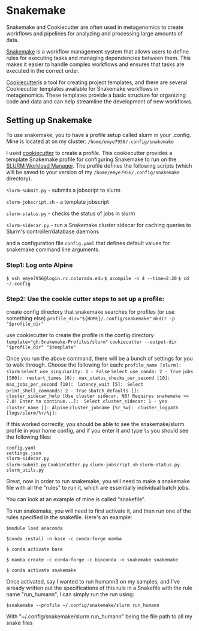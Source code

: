 # Snakemake

Snakemake and Cookiecutter are often used in metagenomics to create
workflows and pipelines for analyzing and processing large amounts of
data.

[Snakemake](https://f1000research.com/articles/10-33/v1) is a workflow
management system that allows users to define rules for executing tasks
and managing dependencies between them. This makes it easier to handle
complex workflows and ensures that tasks are executed in the correct
order.

[Cookiecutter](https://github.com/cookiecutter/cookiecutter)is a tool
for creating project templates, and there are several Cookiecutter
templates available for Snakemake workflows in metagenomics. These
templates provide a basic structure for organizing code and data and can
help streamline the development of new workflows.

## Setting up Snakemake 

To use snakemake, you to have a profile setup called slurm in your
.config. Mine is located at on my cluster:
`/home/emye7956/.config/snakemake`

I used [cookiecutter](https://github.com/Snakemake-Profiles/slurm) to
create a profile. This cookiecutter provides a template Snakemake
profile for configuring Snakemake to run on the [SLURM Workload
Manager](https://slurm.schedmd.com/). The profile defines the following
scripts (which will be saved to your version of my
`/home/emye7956/.config/snakemake` directory).

`slurm-submit.py` - submits a jobscript to slurm

`slurm-jobscript.sh` - a template jobscript

`slurm-status.py` - checks the status of jobs in slurm

`slurm-sidecar.py` - run a Snakemake cluster sidecar for caching queries
to Slurm's controller/database daemons

and a configuration file `config.yaml` that defines default values for
snakemake command line arguments.

### Step1: Log onto Alpine

`$ ssh emye7956@login.rc.colorado.edu`
`$ acompile -n 4 --time=2:20`
`$ cd ~/.config`

### Step2: Use the cookie cutter steps to set up a profile:

create config directory that snakemake searches for profiles (or use something else)
`profile_dir="${HOME}/.config/snakemake"`
`mkdir -p "$profile_dir"`

use cookiecutter to create the profile in the config directory
`template="gh:Snakemake-Profiles/slurm"`
`cookiecutter --output-dir "$profile_dir" "$template"`

Once you run the above command, there will be a bunch of settings for you to walk through. Choose the following for each:
`profile_name [slurm]: slurm`
`Select use_singularity:
1 - False`
`Select use_conda:
2 - True`
`jobs [500]: `
`restart_times [0]: `
`max_status_checks_per_second [10]: `
`max_jobs_per_second [10]: `
`latency_wait [5]: `
`Select print_shell_commands:
2 - True`
`sbatch_defaults []: `
`cluster_sidecar_help [Use cluster sidecar. NB! Requires snakemake >= 7.0! Enter to continue...]: 
Select cluster_sidecar:
1 - yes`
`cluster_name []: Alpine`
`cluster_jobname [%r_%w]: `
`cluster_logpath [logs/slurm/%r/%j]: `

If this worked correctly, you should be able to see the snakemake/slurm profile in your home config, and if you enter it and type `ls` you should see the following files: 

`config.yaml`      
`settings.json`      
`slurm-sidecar.py`  
`slurm-submit.py`
`CookieCutter.py`
`slurm-jobscript.sh`
`slurm-status.py`  
`slurm_utils.py`

Great, now in order to run snakemake, you will need to make a snakemake file with all the "rules" to run it, which are essentially individual batch jobs. 

You can look at an example of mine is called "snakefile". 

To run snakemake, you will need to first activate it, and then run one of the rules specified in the snakefile. Here's an example: 

`$module load anaconda`

`$conda install -n base -c conda-forge mamba`

`$ conda activate base`

`$ mamba create -c conda-forge -c bioconda -n snakemake snakemake`

`$ conda activate snakemake`

Once activated, say I wanted to run humann3 on my samples, and I've already written out the specifications of this rule in a Snakefile with the rule name "run_humann", I can simply run the run using:

`$snakemake --profile ~/.config/snakemake/slurm run_humann`

With "~/.config/snakemake/slurm run_humann" being the file path to all my snake files 




